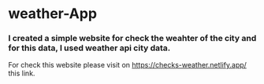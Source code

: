 # weather-App
### I created a simple website for check the weahter of the city and for this data, I used weather api city data.
For check this website please visit on https://checks-weather.netlify.app/ this link.
